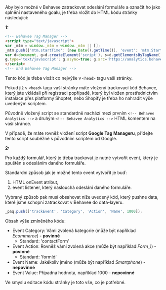 Aby bylo možné v Behavee zatrackovat odeslání formuláře a označit ho jako splnění nastaveného goalu, je třeba vložit do HTML kódu stránky následující:

**1:**

```html
<!-- Behavee Tag Manager -->
<script type="text/javascript">
var _mtm = window._mtm = window._mtm || [];
_mtm.push({'mtm.startTime': (new Date().getTime()), 'event': 'mtm.Start'});
var d=document, g=d.createElement('script'), s=d.getElementsByTagName('script')[0];
g.type='text/javascript'; g.async=true; g.src='https://analytics.behavee.com/js/{{container_id}}.js'; s.parentNode.insertBefore(g,s);
</script>
<!-- End Behavee Tag Manager -->
```

Tento kód je třeba vložit co nejvýše v `<head>` tagu vaší stránky.

Pokud již v `<head>` tagu vaší stránky máte vložený trackovací kód Behavee, který jste vkládali při registraci popřípadě, který byl vložen prostřednictvím instalace přes platformy Shoptet, nebo Shopify je třeba ho nahradit výše uvedeným scriptem.

Původně vložený script se standardně nachází mezi prvním `<!-- Behavee Analytics -->` a druhým `<!-- Behavee Analytics -->` HTML komentem na vaší stránce.

V případě, že máte rovněž vložení script **Google Tag Manageru**, přidejte tento script souběžně s původním scriptem od Google.

**2:**

Pro každý formulář, který je třeba trackovat je nutné vytvořit event, který je spuštěn s odesláním daného formuláře.

Standardní způsob jak je možné tento event vytvořit je buď:
1. HTML onEvent atribut,
2. event listener, který naslouchá odeslání daného formuláře.

Vybraný způsob pak musí obsahovat níže uvedený kód, který pushne data, které jsme schopní zatrackovat v Behavee do data-layeru.

```javascript
_paq.push(['trackEvent', 'Category', 'Action', 'Name', 1000]);
```

Obsah výše zmíněného kódu:

- Event Category: Vámi zvolená kategorie (může být například *Ecommerce*) - **povinné**
  - Standard: 'contactForm'
- Event Action: Rovněž vámi zvolená akce (může být například *Form_1*) - **povinné**
  - Standard: 'formId'
- Event Name: Jakékoliv jméno (může být například *Smartphone*) - **nepovinné**
- Event Value: Případná hodnota, například 1000 - **nepovinné**

Ve smyslu editace kódu stránky je toto vše, co je potřebné.